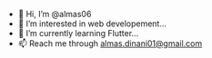 - 👋 Hi, I’m @almas06
- 👀 I’m interested in web developement...
- 🌱 I’m currently learning Flutter...
- 📫 Reach me through almas.dinani01@gmail.com 

<!---
almas06/almas06 is a ✨ special ✨ repository because its `README.md` (this file) appears on your GitHub profile.
You can click the Preview link to take a look at your changes.
--->
